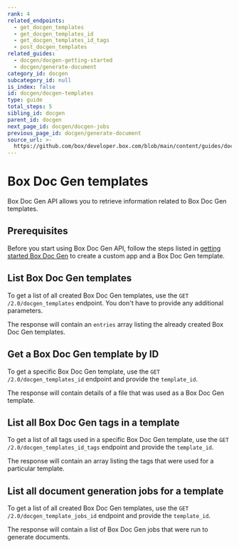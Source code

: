 ```yaml
---
rank: 4
related_endpoints:
  - get_docgen_templates
  - get_docgen_templates_id
  - get_docgen_templates_id_tags
  - post_docgen_templates
related_guides:
  - docgen/docgen-getting-started
  - docgen/generate-document
category_id: docgen
subcategory_id: null
is_index: false
id: docgen/docgen-templates
type: guide
total_steps: 5
sibling_id: docgen
parent_id: docgen
next_page_id: docgen/docgen-jobs
previous_page_id: docgen/generate-document
source_url: >-
  https://github.com/box/developer.box.com/blob/main/content/guides/docgen/docgen-templates.md
---
```

# Box Doc Gen templates

Box Doc Gen API allows you to retrieve information related to Box Doc Gen templates.

## Prerequisites

Before you start using Box Doc Gen API, follow the steps listed in [getting started Box Doc Gen][docgen-prerequisites] to create a custom app and a Box Doc Gen template.

## List Box Doc Gen templates

To get a list of all created Box Doc Gen templates,
use the `GET /2.0/docgen_templates` endpoint. You don't have to provide any additional parameters.

<Samples id='get_docgen_templates' >

</Samples>

The response will contain an `entries` array listing the already created Box Doc Gen templates.

## Get a  Box Doc Gen template by ID

To get a specific Box Doc Gen template,
use the `GET /2.0/docgen_templates_id` endpoint and provide the `template_id`.

<Samples id='get_docgen_templates_id' >

</Samples>

The response will contain details of a file that was used as a Box Doc Gen template.

## List all Box Doc Gen tags in a template

To get a list of all tags used in a specific Box Doc Gen template,
use the `GET /2.0/docgen_templates_id_tags` endpoint and provide the `template_id`.

<Samples id='get_docgen_templates_id_tags' >

</Samples>

The response will contain an array listing the tags that were used for a particular template.

## List all document generation jobs for a template

To get a list of all created Box Doc Gen templates,
use the `GET /2.0/docgen_template_jobs_id` endpoint and provide the `template_id`.

<Samples id='get_docgen_template_jobs_id' >

</Samples>

The response will contain a list of Box Doc Gen jobs that were run to generate
documents.

[docgen-prerequisites]: g://docgen/docgen-getting-started